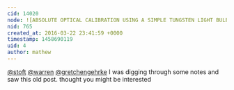 ```yaml
---
cid: 14020
node: ![ABSOLUTE OPTICAL CALIBRATION USING A SIMPLE TUNGSTEN LIGHT BULB](../notes/xiphmont/2-8-2012/absolute-optical-calibration-using-simple-tungsten-light-bulb)
nid: 765
created_at: 2016-03-22 23:41:59 +0000
timestamp: 1458690119
uid: 4
author: mathew
---
```


[@stoft](/profile/stoft) [@warren](/profile/warren) [@gretchengehrke](/profile/gretchengehrke)
I was digging through some notes and saw this old post.  thought you might be interested